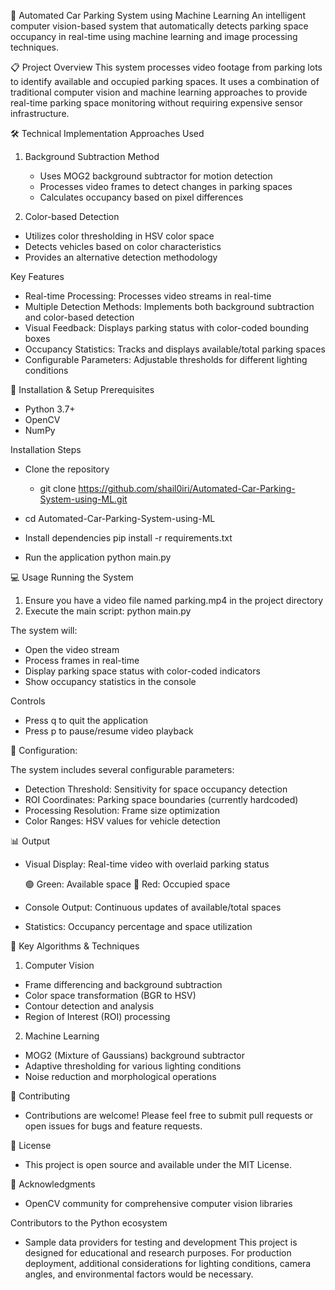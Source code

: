🚗 Automated Car Parking System using Machine Learning
An intelligent computer vision-based system that automatically detects parking space occupancy in real-time using machine learning and image processing techniques.

📋 Project Overview
This system processes video footage from parking lots to identify available and occupied parking spaces. It uses a combination of traditional computer vision and machine learning approaches to provide real-time parking space monitoring without requiring expensive sensor infrastructure.

🛠️ Technical Implementation
Approaches Used
1. Background Subtraction Method
   - Uses MOG2 background subtractor for motion detection
   - Processes video frames to detect changes in parking spaces
   - Calculates occupancy based on pixel differences

2. Color-based Detection
- Utilizes color thresholding in HSV color space
- Detects vehicles based on color characteristics
- Provides an alternative detection methodology

Key Features
- Real-time Processing: Processes video streams in real-time
- Multiple Detection Methods: Implements both background subtraction and color-based detection
- Visual Feedback: Displays parking status with color-coded bounding boxes
- Occupancy Statistics: Tracks and displays available/total parking spaces
- Configurable Parameters: Adjustable thresholds for different lighting conditions

🚀 Installation & Setup
Prerequisites
- Python 3.7+
- OpenCV
- NumPy

Installation Steps
- Clone the repository
  - git clone https://github.com/shail0iri/Automated-Car-Parking-System-using-ML.git
- cd Automated-Car-Parking-System-using-ML

- Install dependencies
pip install -r requirements.txt

- Run the application
python main.py


💻 Usage
Running the System
1. Ensure you have a video file named parking.mp4 in the project directory
2. Execute the main script:
    python main.py


The system will:
- Open the video stream
- Process frames in real-time
- Display parking space status with color-coded indicators
- Show occupancy statistics in the console

Controls
- Press q to quit the application
- Press p to pause/resume video playback

🔧 Configuration:

The system includes several configurable parameters:
- Detection Threshold: Sensitivity for space occupancy detection
- ROI Coordinates: Parking space boundaries (currently hardcoded)
- Processing Resolution: Frame size optimization
- Color Ranges: HSV values for vehicle detection

📊 Output
- Visual Display: Real-time video with overlaid parking status

  🟢 Green: Available space
  🔴 Red: Occupied space

- Console Output: Continuous updates of available/total spaces
- Statistics: Occupancy percentage and space utilization

🎯 Key Algorithms & Techniques
1. Computer Vision
- Frame differencing and background subtraction
- Color space transformation (BGR to HSV)
- Contour detection and analysis
- Region of Interest (ROI) processing

2. Machine Learning
- MOG2 (Mixture of Gaussians) background subtractor
- Adaptive thresholding for various lighting conditions
- Noise reduction and morphological operations

🤝 Contributing
- Contributions are welcome! Please feel free to submit pull requests or open issues for bugs and feature requests.

📝 License
- This project is open source and available under the MIT License.

🙏 Acknowledgments
- OpenCV community for comprehensive computer vision libraries

Contributors to the Python ecosystem

- Sample data providers for testing and development
This project is designed for educational and research purposes. For production deployment, additional considerations for lighting conditions, camera angles, and environmental factors would be necessary.
